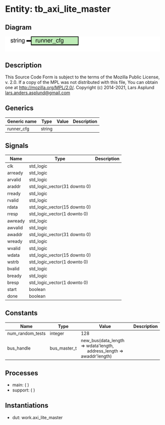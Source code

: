 # Entity: tb_axi_lite_master

## Diagram

![Diagram](tb_axi_lite_master.svg "Diagram")
## Description

This Source Code Form is subject to the terms of the Mozilla Public
License, v. 2.0. If a copy of the MPL was not distributed with this file,
You can obtain one at http://mozilla.org/MPL/2.0/.
Copyright (c) 2014-2021, Lars Asplund lars.anders.asplund@gmail.com
## Generics

| Generic name | Type   | Value | Description |
| ------------ | ------ | ----- | ----------- |
| runner_cfg   | string |       |             |
## Signals

| Name    | Type                          | Description |
| ------- | ----------------------------- | ----------- |
| clk     | std_logic                     |             |
| arready | std_logic                     |             |
| arvalid | std_logic                     |             |
| araddr  | std_logic_vector(31 downto 0) |             |
| rready  | std_logic                     |             |
| rvalid  | std_logic                     |             |
| rdata   | std_logic_vector(15 downto 0) |             |
| rresp   | std_logic_vector(1 downto 0)  |             |
| awready | std_logic                     |             |
| awvalid | std_logic                     |             |
| awaddr  | std_logic_vector(31 downto 0) |             |
| wready  | std_logic                     |             |
| wvalid  | std_logic                     |             |
| wdata   | std_logic_vector(15 downto 0) |             |
| wstrb   | std_logic_vector(1 downto 0)  |             |
| bvalid  | std_logic                     |             |
| bready  | std_logic                     |             |
| bresp   | std_logic_vector(1 downto 0)  |             |
| start   | boolean                       |             |
|  done   | boolean                       |             |
## Constants

| Name             | Type         | Value                                                                                                                                                      | Description |
| ---------------- | ------------ | ---------------------------------------------------------------------------------------------------------------------------------------------------------- | ----------- |
| num_random_tests | integer      |  128                                                                                                                                                       |             |
| bus_handle       | bus_master_t |  new_bus(data_length => wdata'length,<br><span style="padding-left:20px">                                                 address_length => awaddr'length) |             |
## Processes
- main: (  )
- support: (  )
## Instantiations

- dut: work.axi_lite_master
